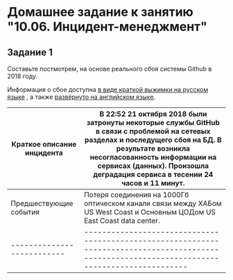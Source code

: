 # Домашнее задание к занятию "10.06. Инцидент-менеджмент"

## Задание 1

Составьте постмотрем, на основе реального сбоя системы Github в 2018 году.

Информация о сбое доступна [в виде краткой выжимки на русском языке](https://habr.com/ru/post/427301/) , а
также [развёрнуто на английском языке](https://github.blog/2018-10-30-oct21-post-incident-analysis/).


Краткое описание инцидента | В 22:52 21 октября 2018 были затронуты некоторые службы GitHub в связи с проблемой на сетевых разделах и последущего сбоя на БД. В результате возникла       несогласованность информации на сервисах (данных). Произошла деградация сервиса в тесении 24 часов и 11 минут.
-------------------------- | -----------------------------------------------------------------------------------------------------------------------------------------------
Предшествующие события     | Потеря соединения на 1000Гб оптическом канали связи между ХАБом US West Coast и Основным ЦОДом US East Coast data center.
-------------------------- | -----------------------------------------------------------------------------------------------------------------------------------------------